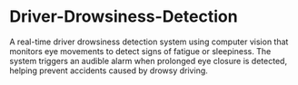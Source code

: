 # Driver-Drowsiness-Detection
A real-time driver drowsiness detection system using computer vision that monitors eye movements to detect signs of fatigue or sleepiness. The system triggers an audible alarm when prolonged eye closure is detected, helping prevent accidents caused by drowsy driving.
